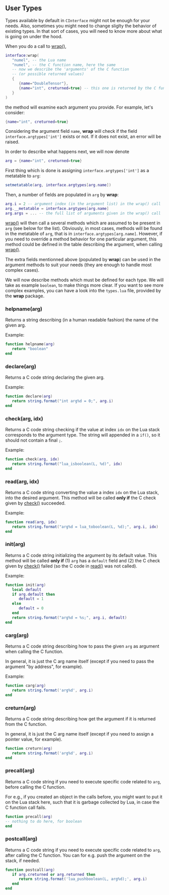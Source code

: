 <a name="CInterface.userargtypes"></a>
## User Types ##

Types available by default in `CInterface` might not be enough for your needs. Also, sometimes you might
need to change sliglty the behavior of existing types. In that sort of cases, you will need to
know more about what is going on under the hood.

When you do a call to [wrap()](highlevelinterface.md#CInterface.wrap),
```lua
interface:wrap(
   "numel", -- the Lua name
   "numel", -- the C function name, here the same
   -- now we describe the 'arguments' of the C function
   -- (or possible returned values)
   {
      {name="DoubleTensor"},
      {name="int", creturned=true} -- this one is returned by the C function
   }
)
```
the method will examine each argument you provide. For example, let's consider:
```lua
{name="int", creturned=true}
```
Considering the argument field `name`, __wrap__ will check if the field
`interface.argtypes['int']` exists or not. If it does not exist, an error will be raised.

In order to describe what happens next, we will now denote
```lua
arg = {name="int", creturned=true}
```
First thing which is done is assigning `interface.argtypes['int']` as a metatable to `arg`:
```lua
setmetatable(arg, interface.argtypes[arg.name])
```
Then, a number of fields are populated in `arg` by __wrap__:
```lua
arg.i = 2 -- argument index (in the argument list) in the wrap() call
arg.__metatable = interface.argtypes[arg.name]
arg.args = ... -- the full list of arguments given in the wrap() call
```

[wrap()](highlevelinterface.md#CInterface.wrap) will then call a several methods which are
assumed to be present in `arg` (see below for the list).  Obviously, in
most cases, methods will be found in the metatable of `arg`, that is in
`interface.argtypes[arg.name]`. However, if you need to override a method
behavior for one particular argument, this method could be defined in the
table describing the argument, when calling [wrap()](highlevelinterface.md#CInterface.wrap).

The extra fields mentionned above (populated by __wrap__) can be used in the argument
methods to suit your needs (they are enough to handle most complex cases).

We will now describe methods which must be defined for each type. We will
take as example `boolean`, to make things more clear. If you want to see
more complex examples, you can have a look into the `types.lua` file,
provided by the __wrap__ package.

<a name='CInterface.arg.helpname'></a>
### helpname(arg) ###

Returns a string describing (in a human readable fashion) the name of the given arg.

Example:
```lua
function helpname(arg)
   return "boolean"
end
```

<a name='CInterface.arg.declare'></a>
### declare(arg) ###

Returns a C code string declaring the given arg.

Example:
```lua
function declare(arg)
   return string.format("int arg%d = 0;", arg.i)
end
```

<a name='CInterface.arg.check'></a>
### check(arg, idx) ###

Returns a C code string checking if the value at index `idx` on the Lua stack
corresponds to the argument type. The string will appended in a `if()`, so it should
not contain a final `;`.

Example:
```lua
function check(arg, idx)
   return string.format("lua_isboolean(L, %d)", idx)
end
```

<a name='CInterface.arg.read'></a>
### read(arg, idx) ###

Returns a C code string converting the value a index `idx` on the Lua stack, into
the desired argument. This method will be called __only if__ the C check given by
[check()](#CInterface.arg.check) succeeded.

Example:
```lua
function read(arg, idx)
   return string.format("arg%d = lua_toboolean(L, %d);", arg.i, idx)
end
```

<a name='CInterface.arg.init'></a>
### init(arg) ###

Returns a C code string initializing the argument by its default
value. This method will be called __only if__ (1) `arg` has a `default`
field and (2) the C check given by [check()](#CInterface.arg.check)
failed (so the C code in [read()](#CInterface.arg.read) was not called).

Example:
```lua
function init(arg)
   local default
   if arg.default then
      default = 1
   else
      default = 0
   end
   return string.format("arg%d = %s;", arg.i, default)
end
```

<a name='CInterface.arg.carg'></a>
### carg(arg) ###

Returns a C code string describing how to pass
the given `arg` as argument when calling the C function.

In general, it is just the C arg name itself (except if you need to pass
the argument "by address", for example).

Example:
```lua
function carg(arg)
   return string.format('arg%d', arg.i)
end
```

<a name='CInterface.arg.creturn'></a>
### creturn(arg) ###

Returns a C code string describing how get the argument if it
is returned from the C function.

In general, it is just the C arg name itself (except if you need to assign
a pointer value, for example).

```lua
function creturn(arg)
   return string.format('arg%d', arg.i)
end
```

<a name='CInterface.arg.precall'></a>
### precall(arg) ###

Returns a C code string if you need to execute specific code related to
`arg`, before calling the C function.

For e.g., if you created an object in the calls before, you might want to
put it on the Lua stack here, such that it is garbage collected by Lua, in case
the C function call fails.

```lua
function precall(arg)
-- nothing to do here, for boolean
end
```

<a name='CInterface.arg.postcall'></a>
### postcall(arg) ###

Returns a C code string if you need to execute specific code related to
`arg`, after calling the C function. You can for e.g. push the argument
on the stack, if needed.

```lua
function postcall(arg)
   if arg.creturned or arg.returned then
      return string.format('lua_pushboolean(L, arg%d);', arg.i)
   end
end
```

